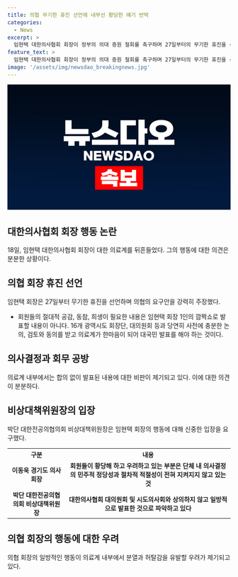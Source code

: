 ```yaml
---
title: 의협 무기한 휴진 선언에 내부선 황당한 얘기 반박
categories:
  - News
excerpt: >
  임현택 대한의사협회 회장이 정부의 의대 증원 철회를 촉구하며 27일부터의 무기한 휴진을 선언한 것에 대해 의료계 내부에서 반발이 일고 있다. 이동욱 경기도 의사회장은 회의와 합의 없이 발표된 것에 대해 비판하며, 박단 대한전공의협의회 비상대책위원장도 이를 지적했다. 의료계 내부의 불만과 반대 의견이 고조되는 가운데, 임 회장의 단독 행보가 단결을 해치고 투쟁을 실패로 이끌 수 있다는 우려가 커지고 있다.
feature_text: >
  임현택 대한의사협회 회장이 정부의 의대 증원 철회를 촉구하며 27일부터의 무기한 휴진을 선언한 것에 대해 의료계 내부에서 반발이 일고 있다. 이동욱 경기도 의사회장은 회의와 합의 없이 발표된 것에 대해 비판하며, 박단 대한전공의협의회 비상대책위원장도 이를 지적했다. 의료계 내부의 불만과 반대 의견이 고조되는 가운데, 임 회장의 단독 행보가 단결을 해치고 투쟁을 실패로 이끌 수 있다는 우려가 커지고 있다.
image: '/assets/img/newsdao_breakingnews.jpg'
---
```


<p><img src="/assets/img/newsdao_breakingnews.jpg" alt="koreaapp 속보" /></p>

<h2 data-ke-size="size26">대한의사협회 회장 행동 논란</h2>

<p data-ke-size="size16">18일, 임현택 대한의사협회 회장이 대한 의료계를 뒤흔들었다. 그의 행동에 대한 의견은 분분한 상황이다.</p>

<h2 data-ke-size="size24">의협 회장 휴진 선언</h2>

<p data-ke-size="size16">임현택 회장은 27일부터 무기한 휴진을 선언하며 의협의 요구안을 강력히 주장했다.</p>

<ul>
  <li>회원들의 절대적 공감, 동참, 희생이 필요한 내용은 임현택 회장 1인의 깜짝쇼로 발표할 내용이 아니다. 16개 광역시도 회장단, 대의원회 등과 당연히 사전에 충분한 논의, 검토와 동의를 받고 의료계가 한마음이 되어 대국민 발표를 해야 하는 것이다.</li>
</ul>

<h2 data-ke-size="size24">의사결정과 회무 공방</h2>

<p data-ke-size="size16">의료계 내부에서는 합의 없이 발표된 내용에 대한 비판이 제기되고 있다. 이에 대한 의견이 분분하다.</p>

<h2 data-ke-size="size24">비상대책위원장의 입장</h2>

<p data-ke-size="size16">박단 대한전공의협의회 비상대책위원장은 임현택 회장의 행동에 대해 신중한 입장을 요구했다.</p>

<table>
  <tr>
    <th>구분</th>
    <th>내용</th>
  </tr>
  <tr>
    <td style="text-align: center; height: 17px;"><b>이동욱 경기도 의사회장</b></td>
    <td style="text-align: center; height: 17px;"><b>회원들이 황당해 하고 우려하고 있는 부분은 단체 내 의사결정의 민주적 정당성과 절차적 적절성이 전혀 지켜지지 않고 있는 것</b></td>
  </tr>
  <tr>
    <td style="text-align: center; height: 17px;"><b>박단 대한전공의협의회 비상대책위원장</b></td>
    <td style="text-align: center; height: 17px;"><b>대한의사협회 대의원회 및 시도의사회와 상의하지 않고 일방적으로 발표한 것으로 파악하고 있다</b></td>
  </tr>
</table>

<h2 data-ke-size="size24">의협 회장의 행동에 대한 우려</h2>

<p data-ke-size="size16">의협 회장의 일방적인 행동이 의료계 내부에서 분열과 허탈감을 유발할 우려가 제기되고 있다.</p>

